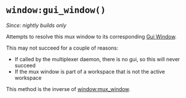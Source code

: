# `window:gui_window()`

*Since: nightly builds only*

Attempts to resolve this mux window to its corresponding [Gui Window](../window/index.md).

This may not succeed for a couple of reasons:

* If called by the multiplexer daemon, there is no gui, so this will never succeed
* If the mux window is part of a workspace that is not the active workspace

This method is the inverse of [window:mux_window](../window/mux_window.md).
